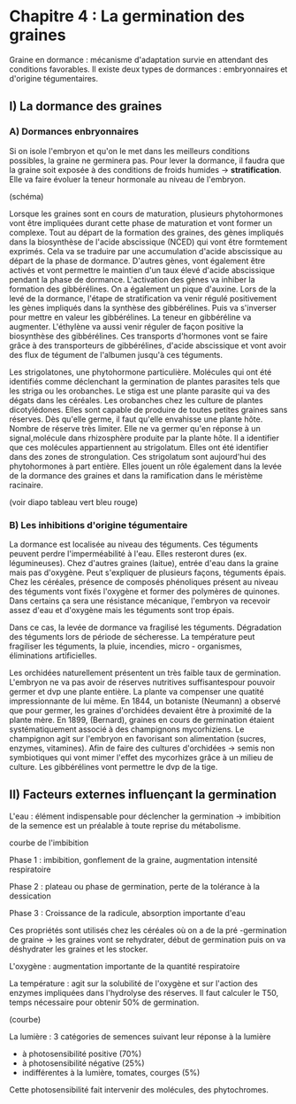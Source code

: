 # Chapitre 4 : La germination des graines

Graine en dormance : mécanisme d'adaptation survie en attendant des conditions favorables. Il existe deux types de dormances : embryonnaires et d'origine tégumentaires.

## I) La dormance des graines

### A) Dormances enbryonnaires

Si on isole l'embryon et qu'on le met dans les meilleurs conditions possibles, la graine ne germinera pas. Pour lever la dormance, il faudra que la graine soit exposée à des conditions de froids humides -> **stratification**. Elle va faire évoluer la teneur hormonale au niveau de l'embryon.

(schéma)

Lorsque les graines sont en cours de maturation, plusieurs phytohormones vont être impliquées durant cette phase de maturation et vont former un complexe. Tout au départ de la formation des graines, des gènes impliqués dans la biosynthèse de l'acide abscissique (NCED) qui vont être formtement exprimés. Cela va se traduire par une accumulation d'acide abscissique au départ de la phase de dormance. D'autres gènes, vont également être activés et vont permettre le maintien d'un taux élevé d'acide abscissique pendant la phase de dormance. L'activation des gènes va inhiber la formation des gibbérélines. On a également un pique d'auxine.  Lors de la levé de la dormance, l'étape de stratification va venir régulé positivement les gènes impliqués dans la synthèse des gibbérélines. Puis va s'inverser pour mettre en valeur les gibbérélines. La teneur en gibbéréline va augmenter. L'éthylène va aussi venir réguler de façon positive la biosynthèse des gibbérélines. Ces transports d'hormones vont se faire grâce à des transporteurs de gibbérélines, d'acide abscissique et vont avoir des flux de tégument de l'albumen jusqu'à ces téguments.

Les strigolatones, une phytohormone particulière. Molécules qui ont été identifiés comme déclenchant la germination de plantes parasites tels que les striga ou les orobanches. Le stiga est une plante parasite qui va des dégats dans les céréales. Les orobanches chez les culture de plantes dicotylédones. Elles sont capable de produire de toutes petites graines sans réserves. Dès qu'elle germe, il faut qu'elle envahisse une plante hôte. Nombre de réserve très limiter. Elle ne va germer qu'en réponse à un signal,molécule dans rhizosphère produite par la plante hôte. Il a identifier que ces molécules appartiennent au strigolatum. Elles ont été identifier dans des zones de strongulation. Ces strigolatum sont aujourd'hui des phytohormones à part entière. Elles jouent un rôle également dans la levée de la dormance des graines et dans la ramification dans le méristème racinaire.

(voir diapo tableau vert bleu rouge)

### B) Les inhibitions d'origine tégumentaire

La dormance est localisée au niveau des téguments. Ces téguments peuvent perdre l'imperméabilité à l'eau. Elles resteront dures (ex. légumineuses). Chez d'autres graines (laitue), entrée d'eau dans la graine mais pas d'oxygène. Peut s'expliquer de plusieurs façons, téguments épais. Chez les céréales, présence de composés phénoliques présent au niveau des téguments vont fixés l'oxygène et former des polymères de quinones. Dans certains ça sera une résistance mécanique, l'embryon va recevoir assez d'eau et d'oxygène mais les téguments sont trop épais.

Dans ce cas, la levée de dormance va fragilisé les téguments. Dégradation des téguments lors de période de sécheresse. La température peut fragiliser les téguments, la pluie, incendies, micro - organismes, éliminations artificielles.

Les orchidées naturellement présentent un très faible taux de germination. L'embryon ne va pas avoir de réserves nutritives suffisantespour pouvoir germer et dvp une plante entière. La plante va compenser une quatité impressionnante de lui même. En 1844, un botaniste (Neumann) a observé que pour germer, les graines d'orchidées devaient être à proximité de la plante mère. En 1899, (Bernard), graines en cours de germination étaient systématiquement associé à des champignons mycorhiziens. Le champignon agit sur l'embryon en favorisant son alimentation (sucres, enzymes, vitamines). Afin de faire des cultures d'orchidées -> semis non symbiotiques qui vont mimer l'effet des mycorhizes grâce à un milieu de culture. Les gibbérélines vont permettre le dvp de la tige.

## II) Facteurs externes influençant la germination

L'eau : élément indispensable pour déclencher la germination -> imbibition de la semence est un préalable à toute reprise du métabolisme.

courbe de l'imbibition

Phase 1 : imbibition, gonflement de la graine, augmentation intensité respiratoire

Phase 2 : plateau ou phase de germination, perte de la tolérance à la dessication

Phase 3 : Croissance de la radicule, absorption importante d'eau

Ces propriétés sont utilisés chez les céréales où on a de la pré -germination de graine -> les graines vont se rehydrater, début de germination puis on va déshydrater les graines et les stocker. 

L'oxygène : augmentation importante de la quantité respiratoire 

La température : agit sur la solubilité de l'oxygène et sur l'action des enzymes impliquées dans l'hydrolyse des réserves. Il faut calculer le T50, temps nécessaire pour obtenir 50% de germination.
 
(courbe)

La lumière : 3 catégories de semences suivant leur réponse à la lumière

* à photosensibilité positive (70%)
* à photosensibilité négative (25%)
* indifférentes à la lumière, tomates, courges (5%)

Cette photosensibilité fait intervenir des molécules, des phytochromes.
